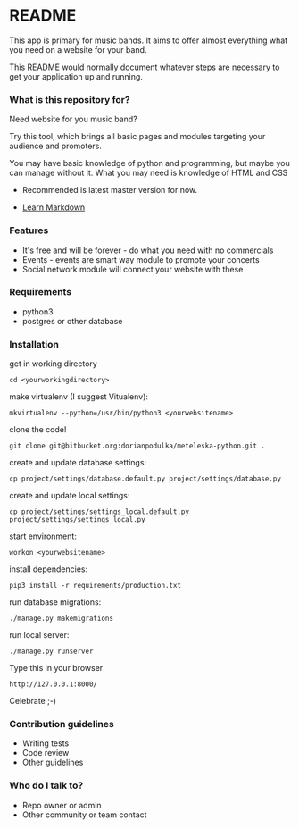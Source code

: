 # README #

This app is primary for music bands. It aims to offer almost everything what you need on a website for your band.

This README would normally document whatever steps are necessary to get your application up and running.

### What is this repository for? ###

Need website for you music band?

Try this tool, which brings all basic pages and modules targeting your audience and promoters.

You may have basic knowledge of python and programming, but maybe you can manage without it.
What you may need is knowledge of HTML and CSS

* Recommended is latest master version for now.

* [Learn Markdown](https://bitbucket.org/tutorials/markdowndemo)

### Features ###
* It's free and will be forever - do what you need with no commercials
* Events - events are smart way module to promote your concerts
* Social network module will connect your website with these

### Requirements ###
* python3
* postgres or other database

### Installation ###

get in working directory

`cd <yourworkingdirectory>`

make virtualenv (I suggest Vitualenv):

`mkvirtualenv --python=/usr/bin/python3 <yourwebsitename>`

clone the code!

`git clone git@bitbucket.org:dorianpodulka/meteleska-python.git .`

create and update database settings:

`cp project/settings/database.default.py project/settings/database.py`

create and update local settings:

`cp project/settings/settings_local.default.py project/settings/settings_local.py`

start environment:

`workon <yourwebsitename>`

install dependencies:

`pip3 install -r requirements/production.txt`

run database migrations:

`./manage.py makemigrations`

run local server:

`./manage.py runserver`

Type this in your browser

`http://127.0.0.1:8000/`

Celebrate ;-)

### Contribution guidelines ###

* Writing tests
* Code review
* Other guidelines

### Who do I talk to? ###

* Repo owner or admin
* Other community or team contact